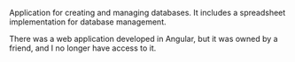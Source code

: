 
Application for creating and managing databases. It includes a spreadsheet implementation for database management.

There was a web application developed in Angular, but it was owned by a friend, and I no longer have access to it.
